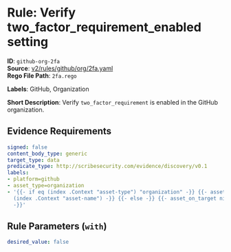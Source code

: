 # Rule: Verify two_factor_requirement_enabled setting

**ID**: `github-org-2fa`  
**Source**: [v2/rules/github/org/2fa.yaml](scribe-public/sample-policies.git/v2/rules/github/org/2fa.yaml)  
**Rego File Path**: `2fa.rego`  

**Labels**: GitHub, Organization

**Short Description**: Verify `two_factor_requirement` is enabled in the GitHub organization.

## Evidence Requirements

```yaml
signed: false
content_body_type: generic
target_type: data
predicate_type: http://scribesecurity.com/evidence/discovery/v0.1
labels:
- platform=github
- asset_type=organization
- '{{- if eq (index .Context "asset-type") "organization" -}} {{- asset_on_target
  (index .Context "asset-name") -}} {{- else -}} {{- asset_on_target nil -}} {{- end
  -}}'
```
## Rule Parameters (`with`)

```yaml
desired_value: false
```
